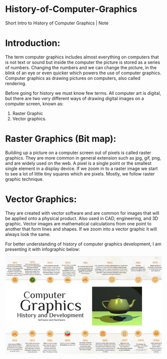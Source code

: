 # History-of-Computer-Graphics
Short Intro to History of Computer Graphics | Note 

# Introduction:
The term computer graphics includes almost everything on computers that is not text or sound but inside the computer the picture is stored as a series of numbers. Changing the numbers and we can change the picture, in the blink of an eye or even quicker which powers the use of computer graphics. Computer graphics as drawing pictures on computers, also called rendering.

Before going for history we must know few terms. All computer art is digital, but there are two very different ways of drawing digital images on a computer screen, known as:

1. Raster Graphic
2. Vector graphics.

# Raster Graphics (Bit map):
Building up a picture on a computer screen out of pixels is called raster graphics. They are more common in general extension such as jpg, gif, png, and are widely used on the web. A pixel is a single point or the smallest single element in a display device. If we zoom in to a raster image we start to see a lot of little tiny squares which are pixels. Mostly, we follow raster graphic technique.

# Vector Graphics:
They are created with vector software and are common for images that will be applied onto a physical product. Also used in CAD, engineering, and 3D graphic. Vector images are mathematical calculations from one point to another that form lines and shapes. If we zoom into a vector graphic it will always look the same.
 
For better understanding of history of computer graphics development, I am presenting it with infographic  below:

![](/images/Picture1.png)





